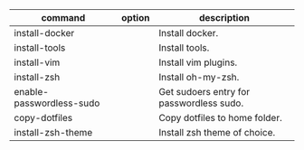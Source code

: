 command|option|description
-|-|-
install-docker| |Install docker.
install-tools| |Install tools.
install-vim| |Install vim plugins.
install-zsh| |Install oh-my-zsh.
enable-passwordless-sudo| |Get sudoers entry for passwordless sudo.
copy-dotfiles| |Copy dotfiles to home folder.
install-zsh-theme| |Install zsh theme of choice.